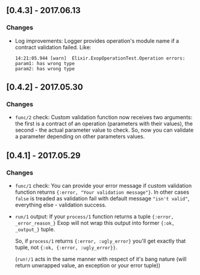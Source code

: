 ## [0.4.3] - 2017.06.13

### Changes

- Log improvements:
  Logger provides operation's module name if a contract validation failed. Like:
  ```
  14:21:05.944 [warn]  Elixir.ExopOperationTest.Operation errors:
  param1: has wrong type
  param2: has wrong type
  ```

## [0.4.2] - 2017.05.30

### Changes

- `func/2` check:
  Custom validation function now receives two arguments: the first is a contract of an operation (parameters with their values),
  the second - the actual parameter value to check. So, now you can validate a parameter depending on other parameters values.

## [0.4.1] - 2017.05.29

### Changes

- `func/1` check:
  You can provide your error message if custom validation function returns `{:error, "Your validation message"}`.
  In other cases `false` is treaded as validation fail with default message `"isn't valid"`, everything else - validation success.
- `run/1` output:
  If your `process/1` function returns a tuple `{:error, _error_reason_}` Exop will not wrap this output into former `{:ok, _output_}` tuple.

  So, if `process/1` returns `{:error, :ugly_error}` you'll get exactly that tuple, not `{:ok, {:error, :ugly_error}}`.

  (`run!/1` acts in the same manner with respect of it's bang nature (will return unwrapped value, an exception or your error tuple))